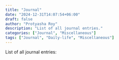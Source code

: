 ```yaml
---
title: "Journal"
date: "2024-12-31T14:07:54+06:00"
draft: false
author: "Protyasha Roy"
description: "List of all journal entries."
categories: ["Journal", "Miscellaneous"]
tags: ["Journal", "Daily-life", "Miscellaneous"]
---
```


List of all journal entries: